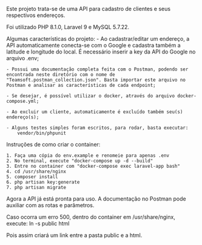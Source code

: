 Este projeto trata-se de uma API para cadastro de clientes e seus respectivos endereços.

Foi utilizado PHP 8.1.0, Laravel 9 e MySQL 5.7.22.

Algumas características do projeto:
    - Ao cadastrar/editar um endereço, a API automaticamente conecta-se com o Google e cadastra também a latitude e longitude do local. É necessário inserir a key da API
    do Google no arquivo .env;

    - Possui uma documentação completa feita com o Postman, podendo ser encontrada neste diretório com o nome de "Teamsoft.postman_collection.json". Basta importar este arquivo no Postman e analisar as características de cada endpoint;

    - Se desejar, é possível utilizar o docker, através do arquivo docker-compose.yml; 

    - Ao excluir um cliente, automaticamente é excluído também seu(s) endereço(s);

    - Alguns testes simples foram escritos, para rodar, basta executar: 
        vendor/bin/phpunit

Instruções de como criar o container: 

    1. Faça uma cópia do env.example e renomeie para apenas .env
    2. No terminal, execute "docker-compose up -d --build"
    3. Entre no container com "docker-compose exec laravel-app bash"
    4. cd /usr/share/nginx
    5. composer install
    6. php artisan key:generate
    7. php artisan migrate
    
Agora a API já está pronta para uso. A documentação no Postman pode auxiliar com
as rotas e parâmetros.

Caso ocorra um erro 500, dentro do container em /usr/share/nginx, execute: 
    ln -s public html

Pois assim criará um link entre a pasta public e a html.